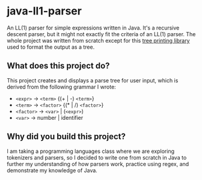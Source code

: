 # java-ll1-parser
An LL(1) parser for simple expressions written in Java. It's a recursive descent parser, but it might not exactly fit the criteria of an LL(1) parser. The whole project was written from scratch except for this [tree printing library](https://github.com/davidsusu/tree-printer/tree/v3.2.1) used to format the output as a tree.

## What does this project do?
This project creates and displays a parse tree for user input, which is derived from the following grammar I wrote:

- `<expr>` → `<term>` {(+ | -) `<term>`}
- `<term>` → `<factor>` {(* | /) `<factor>`}
- `<factor>` → `<var>` | (`<expr>`)
- `<var>` → number | identifier

## Why did you build this project?
I am taking a programming languages class where we are exploring tokenizers and parsers, so I decided to write one from scratch in Java to further my understanding of how parsers work, practice using regex, and demonstrate my knowledge of Java.
